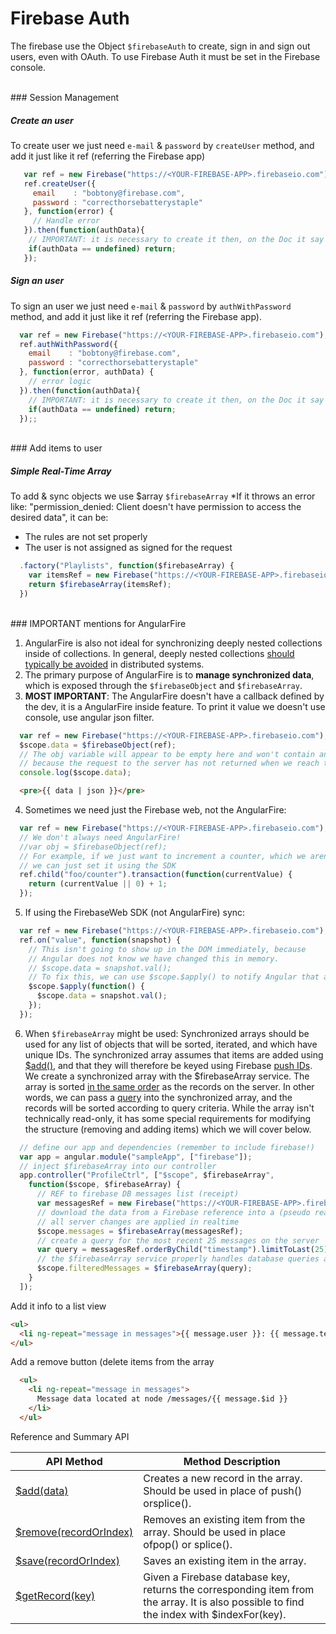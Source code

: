Firebase Auth
=============

The firebase use the Object ``` $firebaseAuth ``` to create, sign in and sign out users, even with OAuth.
To use Firebase Auth it must be set in the Firebase console.


<br>
### Session Management


##### Create an user
To create user we just need ```e-mail``` & ```password``` by ```createUser``` method, and add it just like it ref (referring the Firebase app)
```javascript
   var ref = new Firebase("https://<YOUR-FIREBASE-APP>.firebaseio.com");
   ref.createUser({
     email    : "bobtony@firebase.com",
     password : "correcthorsebatterystaple"
   }, function(error) {
     // Handle error
   }).then(function(authData){
    // IMPORTANT: it is necessary to create it then, on the Doc it say that the catch return the authData, but it is not true
    if(authData == undefined) return;
   });
```

##### Sign an user
To sign an user we just need ```e-mail``` & ```password``` by ```authWithPassword``` method, and add it just like it ref (referring the Firebase app).
```javascript
  var ref = new Firebase("https://<YOUR-FIREBASE-APP>.firebaseio.com");
  ref.authWithPassword({
    email    : "bobtony@firebase.com",
    password : "correcthorsebatterystaple"
  }, function(error, authData) {
    // error logic
  }).then(function(authData){
    // IMPORTANT: it is necessary to create it then, on the Doc it say that the catch return the authData, but it is not true
    if(authData == undefined) return;
  });;
```



<br>
### Add items to user

##### Simple Real-Time Array
To add & sync objects we use $array ``` $firebaseArray ```
*If it throws an error like: "permission_denied: Client doesn't have permission to access the desired data", it can be:
 * The rules are not set properly
 * The user is not assigned as signed for the request
```javascript
  .factory("Playlists", function($firebaseArray) {
    var itemsRef = new Firebase("https://<YOUR-FIREBASE-APP>.firebaseio.com/items");
    return $firebaseArray(itemsRef);
  })
```


<br>
### IMPORTANT mentions for AngularFire

1. AngularFire is also not ideal for synchronizing deeply nested collections inside of collections. In general, deeply nested collections [should typically be avoided](https://www.firebase.com/docs/web/guide/structuring-data.html#section-denormalizing-data) in distributed systems.
2. The primary purpose of AngularFire is to __manage synchronized data__, which is exposed through the ```$firebaseObject``` and ```$firebaseArray```.
3. __MOST IMPORTANT__: The AngularFire doesn't have a callback defined by the dev, it is a AngularFire inside feature. To print it value we doesn't use console, use angular json filter.
  ```javascript
    var ref = new Firebase("https://<YOUR-FIREBASE-APP>.firebaseio.com");
    $scope.data = $firebaseObject(ref);
    // The obj variable will appear to be empty here and won't contain any remote data,
    // because the request to the server has not returned when we reach this line.
    console.log($scope.data);
  ```
  ```html
    <pre>{{ data | json }}</pre>
  ```
4. Sometimes we need just the Firebase web, not the AngularFire:
  ```javascript
    var ref = new Firebase("https://<YOUR-FIREBASE-APP>.firebaseio.com");
    // We don't always need AngularFire!
    //var obj = $firebaseObject(ref);
    // For example, if we just want to increment a counter, which we aren't displaying locally,
    // we can just set it using the SDK
    ref.child("foo/counter").transaction(function(currentValue) {
      return (currentValue || 0) + 1;
    });
  ```
5. If using the FirebaseWeb SDK (not AngularFire) sync: 
  ```javascript
    var ref = new Firebase("https://<YOUR-FIREBASE-APP>.firebaseio.com");
    ref.on("value", function(snapshot) {
      // This isn't going to show up in the DOM immediately, because
      // Angular does not know we have changed this in memory.
      // $scope.data = snapshot.val();
      // To fix this, we can use $scope.$apply() to notify Angular that a change occurred.
      $scope.$apply(function() {
        $scope.data = snapshot.val();
      });
    });
  ```
6. When ``` $firebaseArray ``` might be used:
  Synchronized arrays should be used for any list of objects that will be sorted, iterated, and which have unique IDs. The synchronized array assumes that items are added using [$add()](https://www.firebase.com/docs/web/libraries/angular/api.html#angularfire-firebasearray-addnewdata), and that they will therefore be keyed using Firebase [push IDs](https://www.firebase.com/docs/web/guide/saving-data.html#section-push).
  We create a synchronized array with the $firebaseArray service. The array is sorted [in the same order](https://www.firebase.com/docs/web/guide/retrieving-data.html#section-ordered-data) as the records on the server. In other words, we can pass a [query](https://www.firebase.com/docs/web/guide/retrieving-data.html#section-queries) into the synchronized array, and the records will be sorted according to query criteria.
  While the array isn't technically read-only, it has some special requirements for modifying the structure (removing and adding items) which we will cover below.
  ```javascript
    // define our app and dependencies (remember to include firebase!)
    var app = angular.module("sampleApp", ["firebase"]);
    // inject $firebaseArray into our controller
    app.controller("ProfileCtrl", ["$scope", $firebaseArray",
      function($scope, $firebaseArray) {
        // REF to firebase DB messages list (receipt)
        var messagesRef = new Firebase("https://<YOUR-FIREBASE-APP>.firebaseio.com/messages"); 
        // download the data from a Firebase reference into a (pseudo read-only) array
        // all server changes are applied in realtime
        $scope.messages = $firebaseArray(messagesRef);
        // create a query for the most recent 25 messages on the server
        var query = messagesRef.orderByChild("timestamp").limitToLast(25);
        // the $firebaseArray service properly handles database queries as well
        $scope.filteredMessages = $firebaseArray(query);
      }
    ]);
  ``` 
  Add it info to a list view
  ```html
  <ul>
    <li ng-repeat="message in messages">{{ message.user }}: {{ message.text }}</li>
  </ul>
  ```
  Add a remove button (delete items from the array
  ```html
    <ul>
      <li ng-repeat="message in messages">
        Message data located at node /messages/{{ message.$id }}
      </li>
    </ul>
  ```
  
  Reference and Summary API
  
  | API Method  | Method Description |
  | ------------- | ------------- |
  | [$add(data)](https://www.firebase.com/docs/web/libraries/angular/api.html#angularfire-firebasearray-addnewdata)  | Creates a new record in the array. Should be used in place of push() orsplice().  |
  | [$remove(recordOrIndex)](https://www.firebase.com/docs/web/libraries/angular/api.html#angularfire-firebasearray-removerecordorindex)  | Removes an existing item from the array. Should be used in place ofpop() or splice().  |
  | [$save(recordOrIndex)](https://www.firebase.com/docs/web/libraries/angular/api.html#angularfire-firebasearray-saverecordorindex)  | Saves an existing item in the array.  |
  | [$getRecord(key)](https://www.firebase.com/docs/web/libraries/angular/api.html#angularfire-firebasearray-getrecordkey)  | Given a Firebase database key, returns the corresponding item from the array. It is also possible to find the index with $indexFor(key).  |